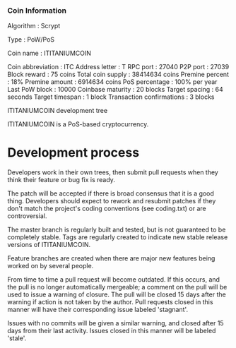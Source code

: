 

### Coin Information

Algorithm                  : Scrypt

Type                       : PoW/PoS

Coin name                 : ITITANIUMCOIN

Coin abbreviation         :  ITC
Address letter            : T
RPC port                   : 27040
P2P port                   : 27039
Block reward           : 75 coins
Total coin supply     : 38414634 coins
Premine percent     : 18%
Premine amount     : 6914634 coins
PoS percentage      : 100% per year
Last PoW block       : 10000
Coinbase maturity : 20 blocks
Target spacing       : 64 seconds
Target timespan    : 1 block
Transaction confirmations : 3 blocks





ITITANIUMCOIN development tree

ITITANIUMCOIN is a PoS-based cryptocurrency.

Development process
===========================

Developers work in their own trees, then submit pull requests when
they think their feature or bug fix is ready.

The patch will be accepted if there is broad consensus that it is a
good thing.  Developers should expect to rework and resubmit patches
if they don't match the project's coding conventions (see coding.txt)
or are controversial.

The master branch is regularly built and tested, but is not guaranteed
to be completely stable. Tags are regularly created to indicate new
stable release versions of ITITANIUMCOIN.

Feature branches are created when there are major new features being
worked on by several people.

From time to time a pull request will become outdated. If this occurs, and
the pull is no longer automatically mergeable; a comment on the pull will
be used to issue a warning of closure. The pull will be closed 15 days
after the warning if action is not taken by the author. Pull requests closed
in this manner will have their corresponding issue labeled 'stagnant'.

Issues with no commits will be given a similar warning, and closed after
15 days from their last activity. Issues closed in this manner will be 
labeled 'stale'.
